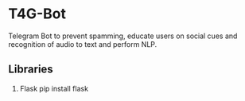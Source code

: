# T4G-Bot
Telegram Bot to prevent spamming, educate users on social cues and recognition of audio to text and perform NLP.

## Libraries
1.  Flask
pip install flask
